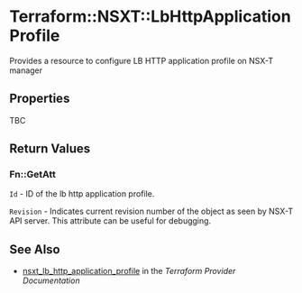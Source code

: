 # Terraform::NSXT::LbHttpApplicationProfile

Provides a resource to configure LB HTTP application profile on NSX-T manager

## Properties

TBC

## Return Values

### Fn::GetAtt

`Id` - ID of the lb http application profile.

`Revision` - Indicates current revision number of the object as seen by NSX-T API server. This attribute can be useful for debugging.

## See Also

* [nsxt_lb_http_application_profile](https://www.terraform.io/docs/providers/nsxt/r/lb_http_application_profile.html) in the _Terraform Provider Documentation_